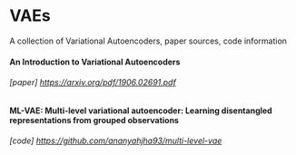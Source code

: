 # VAEs
A collection of Variational Autoencoders, paper sources, code information


#### An Introduction to Variational Autoencoders
###### [paper] https://arxiv.org/pdf/1906.02691.pdf

#### ML-VAE: Multi-level variational autoencoder: Learning disentangled representations from grouped observations
###### [code] https://github.com/ananyahjha93/multi-level-vae
